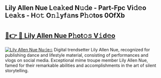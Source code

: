 ## Lily Allen Nue L𝚎a𝚔ed N𝚞𝚍e - Part-Fpc Vi𝚍𝚎o L𝚎a𝚔s - H𝚘𝚝 O𝚗𝚕yf𝚊ns P𝚑𝚘tos 0OfXb

# <h2><a href="http://kfazca.oniu.top/?m=Lily+Allen+Nue">🔗👉 🔴 Lily Allen Nue P𝚑ot𝚘𝚜 V𝚒d𝚎o</a></h2>

[![Lily Allen Nue Nu𝚍e𝚜](https://i.imgur.com/0qMVB7G.gif)](http://kfazca.oniu.top/?m=Lily+Allen+Nue)
Digital trendsetter Lily Allen Nue, recognized for publishing dance and lifestyle material, consisting of performances and vlogs on social media. Exceptional mime troupe member Lily Allen Nue, famed for their remarkable abilities and accomplishments in the art of silent storytelling.  
